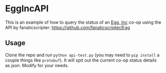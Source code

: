 # EggIncAPI

This is an example of how to query the status of an [Egg, Inc](https://egg-inc.fandom.com/wiki/Egg,_Inc.) co-op using the API by fanaticscripter: https://github.com/fanaticscripter/Egg

## Usage

Clone the repo and run `python api-test.py` (you may need to `pip install` a couple things like `protobuf`). It will spit out the current co-op status details as json. Modify for your needs.
